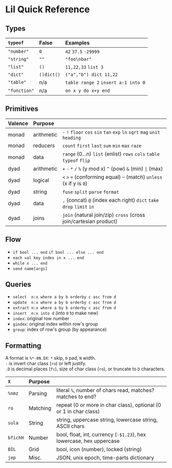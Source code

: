 Lil Quick Reference
===================
Types
-----
| `typeof`     | False      | Examples                            |
| :----------- | :--------- | :---------------------------------- |
| `"number"`   | `0`        | `42` `37.5` `-29999`                |
| `"string"`   | `""`       | `"foo\nbar"`                        |
| `"list"`     | `()`       | `11,22,33` `list 3`                 |
| `"dict"`     | `()dict()` | `("a","b") dict 11,22`              |
| `"table"`    | n/a        | `table range 2` `insert a:1 into 0` |
| `"function"` | n/a        | `on x y do x+y end`                 |

Primitives
----------
| Valence | Purpose    |                                                                             |
| :------ | :--------- | :-------------------------------------------------------------------------- |
| monad   | arithmetic | `-` `!` `floor` `cos` `sin` `tan` `exp` `ln` `sqrt` `mag` `unit` `heading`  |
| monad   | reducers   | `count` `first` `last` `sum` `min` `max` `raze`                             |
| monad   | data       | `range` (0...n) `list` (enlist) `rows` `cols` `table` `typeof` `flip`       |
| dyad    | arithmetic | `+` `-` `*` `/` `%` (y mod x) `^` (pow) `&` (min) <code>\|</code> (max)     |
| dyad    | logical    | `<` `>` `=` (conforming equal) `~` (match) `unless` (x if y is `0`)         |
| dyad    | string     | `fuse` `split` `parse` `format`                                             |
| dyad    | data       | `,` (concat) `@` (index each right) `dict` `take` `drop` `limit` `in`       |
| dyad    | joins      | `join` (natural join/zip) `cross` (cross join/cartesian product)            |

Flow
----
- `if bool ... end` `if bool ... else ... end`
- `each val key index in x ... end`
- `while x ... end`
- `send name[args]`

Queries
-------
- `select  n:x where a by b orderby c asc from d`
- `update  n:x where a by b orderby c asc from d`
- `extract n:x where a by b orderby c asc from d`
- `insert  n:x into d` (into `0` to make new)
- `index`: original row number
- `gindex`: original index within row's group
- `group`: index of row's group (by appearance)

Formatting
----------
A format is `%*-0N.DX`: `*` skip, `0` pad, `N` width.<br/>
`-` is invert char class (`ro`) or left justify.<br/>
`.D` is decimal places (`fc`), size of char class (`ro`), or truncate to `D` characters.

| `X`      | Purpose  |                                                                      |
| :------- | :------- | :------------------------------------------------------------------- |
| `%nmz`   | Parsing  | literal `%`, number of chars read, matches? matches to end?          |
| `ro`     | Matching | repeat (0 or more in char class), optional (0 or 1 in char class)    |
| `sula`   | String   | string, uppercase string, lowercase string, ASCII chars              |
| `bfichH` | Number   | bool, float, int, currency (`-$1.23`), hex lowercase, hex uppercase  |
| `BIL`    | Grid     | bool, icon (number), locked (string)                                 |
| `jep`    | Misc.    | JSON, unix epoch, time-parts dictionary                              |
